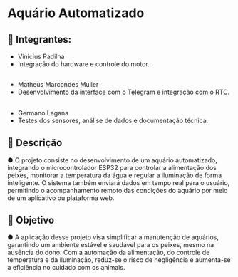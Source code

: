 # Aquário Automatizado
## 👤 Integrantes: 
- Vinicius Padilha
- Integração do hardware e controle do motor.
##
- Matheus Marcondes Muller
- Desenvolvimento da interface com o Telegram e integração com o RTC.
##
- Germano Lagana
- Testes dos sensores, análise de dados e documentação técnica. 

## 📖 Descrição
●	O projeto consiste no desenvolvimento de um aquário automatizado, integrando o microcontrolador ESP32 para controlar a alimentação dos peixes, monitorar a temperatura da água e regular a iluminação de forma inteligente. O sistema também enviará dados em tempo real para o usuário, permitindo o acompanhamento remoto das condições do aquário por meio de um aplicativo ou plataforma web. 

## 🎯 Objetivo
●	A aplicação desse projeto visa simplificar a manutenção de aquários, garantindo um ambiente estável e saudável para os peixes, mesmo na ausência do dono. Com a automação da alimentação, do controle de temperatura e da iluminação, reduz-se o risco de negligência e aumenta-se a eficiência no cuidado com os animais.
